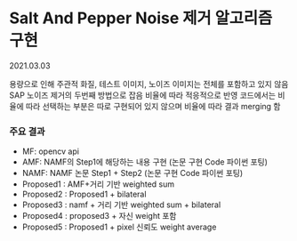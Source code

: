 # Salt And Pepper Noise 제거 알고리즘 구현

2021.03.03

용량으로 인해 주관적 화질, 테스트 이미지, 노이즈 이미지는 전체를 포함하고 있지 않음
SAP 노이즈 제거의 두번째 방법으로 잡음 비율에 따라 적응적으로 반영
코드에서는 비율에 따라 선택하는 부분은 따로 구현되어 있지 않으며 비율에 따라 결과 merging 함

### 주요 결과
  * MF: opencv api   
  * AMF: NAMF의 Step1에 해당하는 내용 구현 (논문 구현 Code 파이썬 포팅)   
  * NAMF: NAMF 논문 Step1 + Step2 (논문 구현 Code 파이썬 포팅)   
  * Proposed1 : AMF+거리 기반 weighted sum    
  * Proposed2 : Proposed1 + bilateral   
  * Proposed3 : namf + 거리 기반 weighted sum + bilateral   
  * Proposed4 : proposed3 + 자신 weight 포함   
  * Proposed5 : Proposed1 + pixel 신뢰도 weight average   

